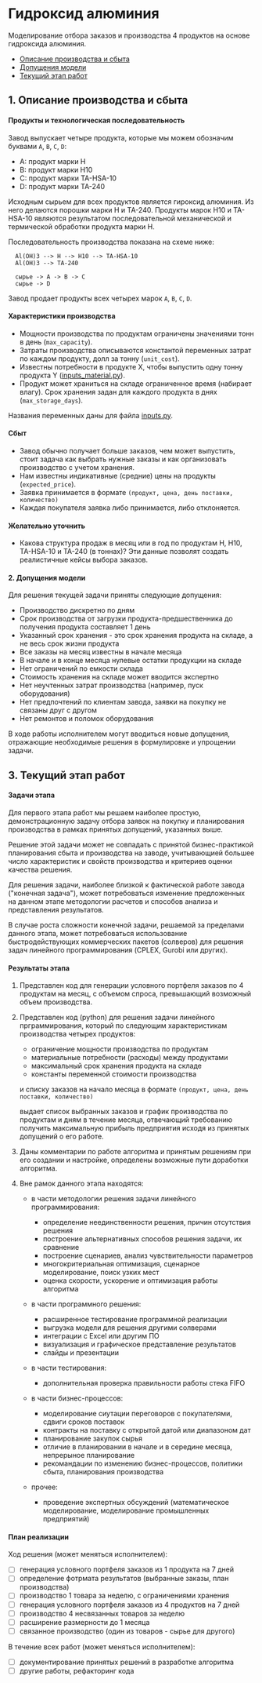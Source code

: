 # Гидроксид алюминия

Моделирование отбора заказов и производства 4 продуктов на основе гидроксида алюминия.

- [Описание производства и сбыта ](#tech)
- [Допущения модели](#assumptions)
- [Текущий этап работ](#leg)

<a id="tech"></a>

## 1. Описание производства и сбыта 

#### Продукты и технологическая последовательность

Завод выпускает четыре продукта, которые мы можем обозначим буквами `A`, `B`, `C`, `D`:

- A: продукт марки H 
- B: продукт марки H10
- C: продукт марки TA-HSA-10
- D: продукт марки TA-240

Исходным сырьем для всех продуктов является гироксид алюминия. 
Из него делаются порошки марки H и TA-240. Продукты марок H10 и TA-HSA-10 являются 
результатом последовательной механической и термической обработки продукта марки H.

Последовательность производства показана на схеме ниже:

```
  Al(OH)3 --> H --> H10 --> TA-HSA-10
  Al(OH)3 --> TA-240

  сырье -> A -> B -> C
  сырье -> D
```  

Завод продает продукты всех четырех марок  `A`, `B`, `C`, `D`.

#### Характеристики производства

- Мощности производства по продуктам ограничены значениями тонн в день (`max_capacity`). 
- Затраты производства описываются константой переменных затрат по каждом продукту, 
  долл за тонну (`unit_cost`).
- Известны потребности в продукте X, чтобы выпустить одну тонну продукта Y
  ([inputs_material.py](inputs_material.py)).
- Продукт может храниться на складе ограниченное время (набирает влагу). 
  Срок хранения задан для каждого продукта в днях (`max_storage_days`).

Названия переменных даны для файла [inputs.py](inputs.py).

#### Сбыт  

- Завод обычно получает больше заказов, чем может выпустить, стоит задача как выбрать нужные заказы и 
  как организовать производство с учетом хранения.
- Нам известны индикативные (средние) цены на продукты (`expected_price`).
- Заявка принимается в формате `(продукт, цена, день поставки, количество)`
- Каждая покупателя заявка либо принимается, либо отклоняется.

#### Желательно уточнить

- Какова структура продаж в месяц или в год по продуктам H, H10, TA-HSA-10 и TA-240 (в тоннах)?
  Эти данные позволят создать реалистичные кейсы выбора заказов.

<a id="assumptions"></a>

#### 2. Допущения модели

Для решения текущей задачи приняты следующие допущения:

- Производство дискретно по дням
- Cрок производства от загрузки продукта-предшественника до получения продукта составляет 1 день
- Указанный срок хранения - это срок хранения продукта на складе, а не весь срок жизни продукта
- Все заказы на месяц известны в начале месяца
- В начале и в конце месяца нулевые остатки продукции на складе
- Нет ограничений по емкости склада
- Стоимость хранения на складе может вводится экспертно
- Нет неучтенных затрат производства (например, пуск оборудования)
- Нет предпочтений по клиентам завода, заявки на покупку не связаны друг с другом
- Нет ремонтов и поломок оборудования

В ходе работы исполнителем могут вводиться новые допущения, отражающие необходимые
решения в формулировке и упрощении задачи.

<a id="leg"></a>

## 3. Текущий этап работ

#### Задачи этапа

Для первого этапа работ мы решаем наиболее простую, демонстрационную задачу отбора заявок 
на покупку и планирования производства в рамках принятых допущений, указанных выше.

Решение этой задачи может не совпадать с принятой бизнес-практикой планирования 
сбыта и производства на заводе, учитывающией большее число характеристик и свойств 
производства и критериев оценки качества решения.

Для решения задачи, наиболее близкой к фактической работе завода ("конечная задача"), может потребоваться изменение предложенных на данном этапе методологии расчетов и способов анализа и представления результатов. 

В случае роста сложности конечной задачи, решаемой за пределами данного этапа,
может потребоваться использование быстродействующих коммерческих 
пакетов (солверов) для решения задач линейного программирования (CPLEX, Gurobi или других).

#### Результаты этапа

1. Представлен код для генерации условного портфеля заказов по 4 продуктам на месяц, с объемом
   спроса, превышающий возможный объем производства.

2. Представлен код (python) для решения задачи линейного прграммирования, который по 
   следующим характеристикам производства четырех продуктов:

    - ограничение мощности производства по продуктам
    - материальные потребности (расходы) между продуктами
    - максимальный срок хранения продукта на складе 
    - константы переменной стоимости производства 

    и списку заказов на начало месяца в формате `(продукт, цена, день поставки, количество)`

    выдает список выбранных заказов и график производства по продуктам и дням в течение месяца, 
    отвечающий требованию получить максимальную прибыль предприятия исходя из 
    принятых допущений о его работе.

3. Даны комментарии по работе алгоритма и принятым решениям при его создании и настройке,
   определены возможные пути доработки алгоритма.

4. Вне рамок данного этапа находятся:

    - в части методологии решения задачи линейного программирования:
      - определение неединственности решения, причин отсутствия решения
      - построение альтернативных способов решения задачи, их сравнение
      - построение сценариев, анализ чувствительности параметров
      - многокритериальная оптимизация, сценарное моделирование, поиск узких мест
      - оценка скорости, ускорение и оптимизация работы алгоритма

    - в части программного решения:
      - расширенное тестирование программной реализации
      - выгрузка модели для решения другими солверами
      - интеграции с Excel или другим ПО
      - визуализация и графическое представление результатов
      - слайды и презентации

    - в части тестирования:
      - дополнительная проверка правильности работы стека FIFO

    - в части бизнес-процессов: 
      - моделирование сиутации переговоров с покупателями, сдвиги сроков поставок
      - контракты на поставку с открытой датой или диапазоном дат
      - планирование закупок сырья      
      - отличие в планировании в начале и в середине месяца, непрерыное планирование
      - рекомандации по изменению бизнес-процессов, политики сбыта, планирования производства 

    - прочее: 
      - проведение экспертных обсуждений (математическое моделирование, моделирование промышленных предприятий)


#### План реализации

Ход решения (может меняться исполнителем):

- [ ] генерация условного портфеля заказов из 1 продукта на 7 дней
- [ ] определение фотрмата результатов (выбранные заказы, план производства)
- [ ] производство 1 товара за неделю, с ограничениями хранения
- [ ] генерация условного портфеля заказов из 4 продуктов на 7 дней
- [ ] производство 4 несвязанных товаров за неделю
- [ ] расширение размерности до 1 месяца
- [ ] связанное производство (один из товаров - сырье для другого)

В течение всех работ (может меняться исполнителем):

- [ ] документирование принятых решений в разработке алгоритма
- [ ] другие работы, рефакторинг кода
